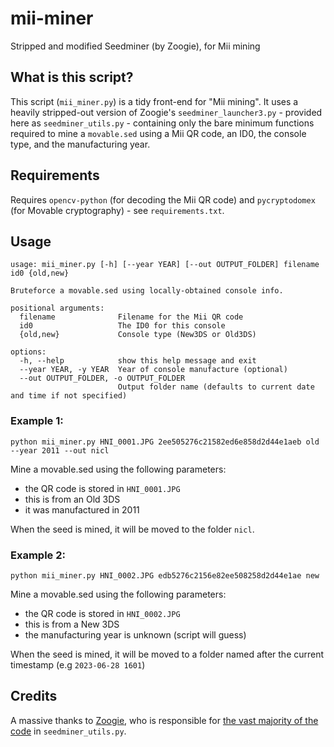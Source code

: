 # mii-miner
Stripped and modified Seedminer (by Zoogie), for Mii mining

## What is this script?
This script (`mii_miner.py`) is a tidy front-end for "Mii mining". It uses a heavily stripped-out version of Zoogie's `seedminer_launcher3.py` - provided here as `seedminer_utils.py` - containing only the bare minimum functions required to mine a `movable.sed` using a Mii QR code, an ID0, the console type, and the manufacturing year.

## Requirements
Requires `opencv-python` (for decoding the Mii QR code) and `pycryptodomex` (for Movable cryptography) - see `requirements.txt`.

## Usage
```
usage: mii_miner.py [-h] [--year YEAR] [--out OUTPUT_FOLDER] filename id0 {old,new}

Bruteforce a movable.sed using locally-obtained console info.

positional arguments:
  filename              Filename for the Mii QR code
  id0                   The ID0 for this console
  {old,new}             Console type (New3DS or Old3DS)

options:
  -h, --help            show this help message and exit
  --year YEAR, -y YEAR  Year of console manufacture (optional)
  --out OUTPUT_FOLDER, -o OUTPUT_FOLDER
                        Output folder name (defaults to current date and time if not specified)
```

### Example 1:
```
python mii_miner.py HNI_0001.JPG 2ee505276c21582ed6e858d2d44e1aeb old --year 2011 --out nicl
```
Mine a movable.sed using the following parameters:
- the QR code is stored in `HNI_0001.JPG`
- this is from an Old 3DS
- it was manufactured in 2011

When the seed is mined, it will be moved to the folder `nicl`.

### Example 2:
```
python mii_miner.py HNI_0002.JPG edb5276c2156e82ee508258d2d44e1ae new
```
Mine a movable.sed using the following parameters:
- the QR code is stored in `HNI_0002.JPG`
- this is from a New 3DS
- the manufacturing year is unknown (script will guess)

When the seed is mined, it will be moved to a folder named after the current timestamp (e.g `2023-06-28 1601`)

## Credits
A massive thanks to [Zoogie](https://github.com/zoogie/), who is responsible for [the vast majority of the code](https://github.com/zoogie/seedminer) in `seedminer_utils.py`.